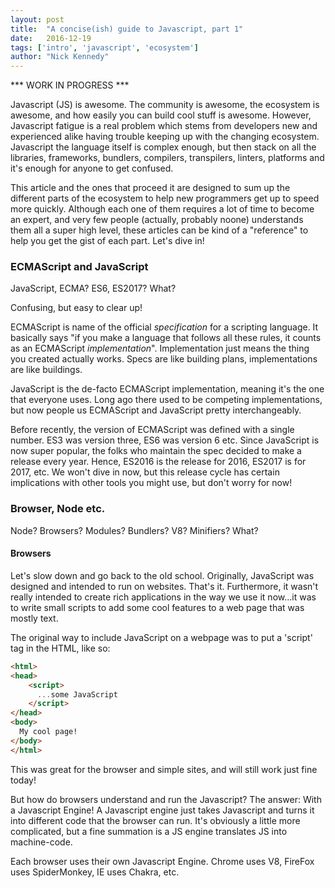 ```yaml
---
layout: post
title:  "A concise(ish) guide to Javascript, part 1"
date:   2016-12-19
tags: ['intro', 'javascript', 'ecosystem']
author: "Nick Kennedy"
---
```


*** WORK IN PROGRESS ***

Javascript (JS) is awesome. The community is awesome, the ecosystem is awesome, and how easily you can build cool stuff is awesome. However, Javascript fatigue is a real problem which stems from developers new and experienced alike having trouble keeping up with the changing ecosystem. Javascript the language itself is complex enough, but then stack on all the libraries, frameworks, bundlers, compilers, transpilers, linters, platforms and it's enough for anyone to get confused.

This article and the ones that proceed it are designed to sum up the different parts of the ecosystem to help new programmers get up to speed more quickly. Although each one of them requires a lot of time to become an expert, and very few people (actually, probably noone) understands them all a super high level, these articles can be kind of a "reference" to help you get the gist of each part. Let's dive in!


### ECMAScript and JavaScript

JavaScript, ECMA? ES6, ES2017? What?

Confusing, but easy to clear up!

ECMAScript is name of the official _specification_ for a scripting language. It basically says "if you make a language that follows all these rules, it counts as an ECMAScript _implementation_". Implementation just means the thing you created actually works. Specs are like building plans, implementations are like buildings.

JavaScript is the de-facto ECMAScript implementation, meaning it's the one that everyone uses. Long ago there used to be competing implementations, but now people us ECMAScript and JavaScript pretty interchangeably.

Before recently, the version of ECMAScript was defined with a single number. ES3 was version three, ES6 was version 6 etc. Since JavaScript is now super popular, the folks who maintain the spec decided to make a release every year. Hence, ES2016 is the release for 2016, ES2017 is for 2017, etc. We won't dive in now, but this release cycle has certain implications with other tools you might use, but don't worry for now!

### Browser, Node etc.

Node? Browsers? Modules? Bundlers? V8? Minifiers? What?


#### Browsers
Let's slow down and go back to the old school. Originally, JavaScript was designed and intended to run on websites. That's it. Furthermore, it wasn't really intended to create rich applications in the way we use it now...it was to write small scripts to add some cool features to a web page that was mostly text.

The original way to include JavaScript on a webpage was to put a 'script' tag in the HTML, like so:

```HTML
<html>
<head>
    <script>
      ...some JavaScript
    </script>
</head>
<body>
  My cool page!
</body>
</html>
```

This was great for the browser and simple sites, and will still work just fine today!

But how do browsers understand and run the Javascript? The answer: With a Javascript Engine! A Javascript engine just takes Javascript and turns it into different code that the browser can run. It's obviously a little more complicated, but a fine summation is a JS engine translates JS into machine-code.

Each browser uses their own Javascript Engine. Chrome uses V8, FireFox uses SpiderMonkey, IE uses Chakra, etc.
